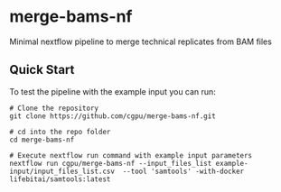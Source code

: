 # merge-bams-nf
Minimal nextflow pipeline to merge technical replicates from BAM files

## Quick Start

To test the pipeline with the example input you can run:

```nextflow
# Clone the repository
git clone https://github.com/cgpu/merge-bams-nf.git

# cd into the repo folder 
cd merge-bams-nf

# Execute nextflow run command with example input parameters
nextflow run cgpu/merge-bams-nf --input_files_list example-input/input_files_list.csv  --tool 'samtools' -with-docker lifebitai/samtools:latest
```

